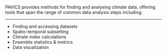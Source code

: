 PAVICS provides methods for finding and analysing climate data, offering tools that span
the range of common data analysis steps including: 
___
* Finding and accessing datasets
* Spatio-temporal subsetting
* Climate index calculations
* Ensemble statistics & metrics
* Data visualization